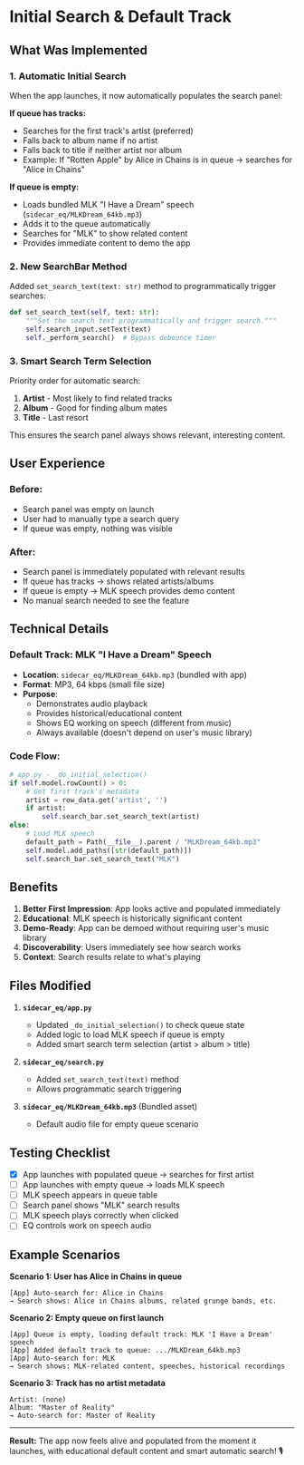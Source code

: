# Initial Search & Default Track

## What Was Implemented

### 1. **Automatic Initial Search**
When the app launches, it now automatically populates the search panel:

**If queue has tracks:**
- Searches for the first track's artist (preferred)
- Falls back to album name if no artist
- Falls back to title if neither artist nor album
- Example: If "Rotten Apple" by Alice in Chains is in queue → searches for "Alice in Chains"

**If queue is empty:**
- Loads bundled MLK "I Have a Dream" speech (`sidecar_eq/MLKDream_64kb.mp3`)
- Adds it to the queue automatically
- Searches for "MLK" to show related content
- Provides immediate content to demo the app

### 2. **New SearchBar Method**
Added `set_search_text(text: str)` method to programmatically trigger searches:
```python
def set_search_text(self, text: str):
    """Set the search text programmatically and trigger search."""
    self.search_input.setText(text)
    self._perform_search()  # Bypass debounce timer
```

### 3. **Smart Search Term Selection**
Priority order for automatic search:
1. **Artist** - Most likely to find related tracks
2. **Album** - Good for finding album mates
3. **Title** - Last resort

This ensures the search panel always shows relevant, interesting content.

## User Experience

### Before:
- Search panel was empty on launch
- User had to manually type a search query
- If queue was empty, nothing was visible

### After:
- Search panel is immediately populated with relevant results
- If queue has tracks → shows related artists/albums
- If queue is empty → MLK speech provides demo content
- No manual search needed to see the feature

## Technical Details

### Default Track: MLK "I Have a Dream" Speech
- **Location**: `sidecar_eq/MLKDream_64kb.mp3` (bundled with app)
- **Format**: MP3, 64 kbps (small file size)
- **Purpose**: 
  - Demonstrates audio playback
  - Provides historical/educational content
  - Shows EQ working on speech (different from music)
  - Always available (doesn't depend on user's music library)

### Code Flow:
```python
# app.py - _do_initial_selection()
if self.model.rowCount() > 0:
    # Get first track's metadata
    artist = row_data.get('artist', '')
    if artist:
        self.search_bar.set_search_text(artist)
else:
    # Load MLK speech
    default_path = Path(__file__).parent / "MLKDream_64kb.mp3"
    self.model.add_paths([str(default_path)])
    self.search_bar.set_search_text("MLK")
```

## Benefits

1. **Better First Impression**: App looks active and populated immediately
2. **Educational**: MLK speech is historically significant content
3. **Demo-Ready**: App can be demoed without requiring user's music library
4. **Discoverability**: Users immediately see how search works
5. **Context**: Search results relate to what's playing

## Files Modified

1. **`sidecar_eq/app.py`**
   - Updated `_do_initial_selection()` to check queue state
   - Added logic to load MLK speech if queue is empty
   - Added smart search term selection (artist > album > title)

2. **`sidecar_eq/search.py`**
   - Added `set_search_text(text)` method
   - Allows programmatic search triggering

3. **`sidecar_eq/MLKDream_64kb.mp3`** (Bundled asset)
   - Default audio file for empty queue scenario

## Testing Checklist

- [x] App launches with populated queue → searches for first artist
- [ ] App launches with empty queue → loads MLK speech
- [ ] MLK speech appears in queue table
- [ ] Search panel shows "MLK" search results
- [ ] MLK speech plays correctly when clicked
- [ ] EQ controls work on speech audio

## Example Scenarios

**Scenario 1: User has Alice in Chains in queue**
```
[App] Auto-search for: Alice in Chains
→ Search shows: Alice in Chains albums, related grunge bands, etc.
```

**Scenario 2: Empty queue on first launch**
```
[App] Queue is empty, loading default track: MLK 'I Have a Dream' speech
[App] Added default track to queue: .../MLKDream_64kb.mp3
[App] Auto-search for: MLK
→ Search shows: MLK-related content, speeches, historical recordings
```

**Scenario 3: Track has no artist metadata**
```
Artist: (none)
Album: "Master of Reality"
→ Auto-search for: Master of Reality
```

---

**Result:** The app now feels alive and populated from the moment it launches, with educational default content and smart automatic search! 🎙️
